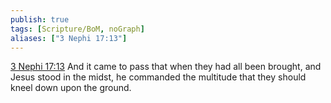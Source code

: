 ```yaml
---
publish: true
tags: [Scripture/BoM, noGraph]
aliases: ["3 Nephi 17:13"]
---
```

[3 Nephi 17:13](https://churchofjesuschrist.org/study/scriptures/bofm/3-ne/17?lang=eng&id=p13#p13) And it came to pass that when they had all been brought, and Jesus stood in the midst, he commanded the multitude that they should kneel down upon the ground.
